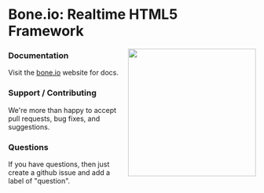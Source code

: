 
# Bone.io: Realtime HTML5 Framework

<img align="right" height="260" src="http://bone.io/static/img/skeleton-no-shirt-21fba8a2563ed3c11031360301701e9d.png">

### Documentation

Visit the [bone.io](http://bone.io) website for docs.

### Support / Contributing

We're more than happy to accept pull requests, bug fixes, and suggestions.

### Questions

If you have questions, then just create a github issue and add a label of "question".
